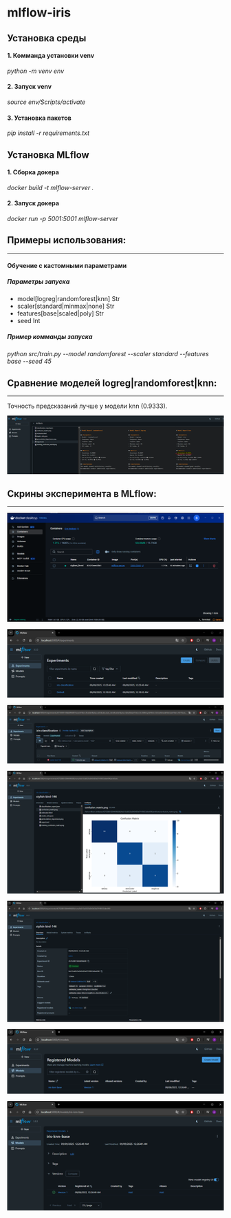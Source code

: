 # mlflow-iris

## Установка среды
#### 1. Комманда установки venv
_python -m venv env_
#### 2. Запуск venv
_source env/Scripts/activate_
#### 3. Установка пакетов
_pip install -r requirements.txt_
## Установка MLflow
#### 1. Сборка докера
_docker build -t mlflow-server ._
#### 2. Запуск докера
_docker run -p 5001:5001  mlflow-server_
## Примеры использования:
---
#### Обучение с кастомными параметрами
##### Параметры запуска
- model[logreg|randomforest|knn] Str
- scaler[standard|minmax|none] Str
- features[base|scaled|poly] Str
- seed Int
##### Пример комманды запуска
_python src/train.py --model randomforest --scaler standard --features base --seed 45_

## Сравнение моделей logreg|randomforest|knn:
---
Точность предсказаний лучше у модели knn (0.9333).

![Alt Model](images/comparison-of-models.png)

## Скрины эксперимента в MLflow:
---
![Alt Docker](images/docker.png)

![Alt Experiments](images/experiments.png)

![Alt Experiment](images/experiment.png)

![Alt Artifacts](images/artifacts-experiment.png)

![Alt Overview](images/overview-experiment.png)

![Alt Models](images/models.png)

![Alt Model](images/model.png)